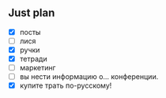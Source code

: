 ## Just plan
- [x] посты
- [ ] лися
- [x] ручки
- [x] тетради
- [ ] маркетинг
- [ ] вы нести информацию о... конференции.
- [x] купите трать по-русскому!
